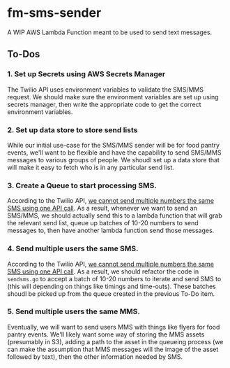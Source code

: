 # fm-sms-sender
A WIP AWS Lambda Function meant to be used to send text messages. 

## To-Dos

### 1. Set up Secrets using AWS Secrets Manager
The Twilio API uses environment variables to validate the SMS/MMS request. We should make sure the environment variables are set up
using secrets manager, then write the appropriate code to get the correct environment variables.

### 2. Set up data store to store send lists
While our initial use-case for the SMS/MMS sender will be for food pantry events, we'll want to be flexible and have the capability to send SMS/MMS messages to various groups of people. We shoudl set up a data store that will make it easy to fetch who is in any particular 
send list.

### 3. Create a Queue to start processing SMS.
According to the Twilio API, [we cannot send multiple numbers the same SMS using one API call](https://help.twilio.com/articles/223181548-Sending-multiple-or-bulk-messages-with-a-single-API-request-from-a-list-of-recipients). As a result, whenever we want to send an SMS/MMS, we should actually send this to a lambda function that will grab the relevant send list, queue up batches of 10-20 numbers to send messages to, then have another lambda function send those messages. 

### 4. Send multiple users the same SMS.
According to the Twilio API, [we cannot send multiple numbers the same SMS using one API call](https://help.twilio.com/articles/223181548-Sending-multiple-or-bulk-messages-with-a-single-API-request-from-a-list-of-recipients). As a result, we should refactor the code
in `sendsms.go` to accept a batch of 10-20 numbers to iterate and send SMS to (this will depending on things like timings and time-outs). These batches shoudl be picked up from the queue created in the previous To-Do item.

### 5. Send multiple users the same MMS.
Eventually, we will want to send users MMS with things like flyers for food pantry events. We'll likely want some way of storing the MMS assets (presumably in S3), adding a path to the asset in the queueing process (we can make the assumption that MMS messages will the image of the asset followed by text), then the other information needed by SMS.
